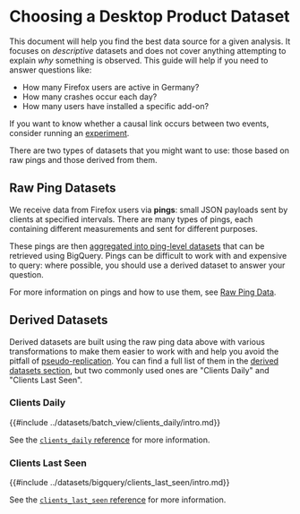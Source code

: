 # Choosing a Desktop Product Dataset

This document will help you find the best data source for a given analysis. It focuses on _descriptive_ datasets and does not cover anything attempting to explain _why_ something is observed. This guide will help if you need to answer questions like:

- How many Firefox users are active in Germany?
- How many crashes occur each day?
- How many users have installed a specific add-on?

If you want to know whether a causal link occurs between two events, consider running an [experiment](experiments.md).

There are two types of datasets that you might want to use: those based on raw pings and those derived from them.

## Raw Ping Datasets

We receive data from Firefox users via **pings**: small JSON payloads sent by clients at specified intervals.
There are many types of pings, each containing different measurements and sent for different purposes.

These pings are then [aggregated into ping-level datasets](../cookbooks/bigquery/querying.md#structure-of-ping-tables-in-bigquery) that can be retrieved using BigQuery.
Pings can be difficult to work with and expensive to query: where possible, you should use a derived dataset to answer your question.

For more information on pings and how to use them, see [Raw Ping Data](../datasets/pings.md).

## Derived Datasets

Derived datasets are built using the raw ping data above with various transformations to make them easier to work with and help you avoid the pitfall of [pseudo-replication](https://docs.telemetry.mozilla.org/concepts/analysis_gotchas.html#pseudo-replication).
You can find a full list of them in the [derived datasets section](../datasets/derived.md), but two commonly used ones are "Clients Daily" and "Clients Last Seen".

### Clients Daily

{{#include ../datasets/batch_view/clients_daily/intro.md}}

See the [`clients_daily` reference](../datasets/batch_view/clients_daily/reference.md) for more information.

### Clients Last Seen

{{#include ../datasets/bigquery/clients_last_seen/intro.md}}

See the [`clients_last_seen` reference](../datasets/bigquery/clients_last_seen/reference.md) for more information.
